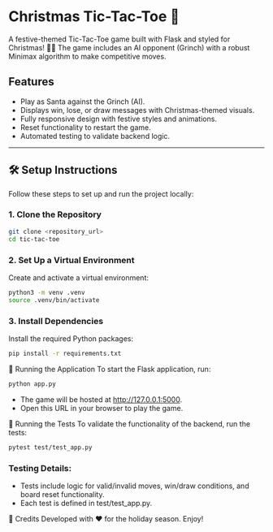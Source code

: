 # Christmas Tic-Tac-Toe 🎄

A festive-themed Tic-Tac-Toe game built with Flask and styled for Christmas! 🎅🤶 The game includes an AI opponent (Grinch) with a robust Minimax algorithm to make competitive moves.

## Features

- Play as Santa against the Grinch (AI).
- Displays win, lose, or draw messages with Christmas-themed visuals.
- Fully responsive design with festive styles and animations.
- Reset functionality to restart the game.
- Automated testing to validate backend logic.

---

## 🛠️ Setup Instructions

Follow these steps to set up and run the project locally:

### 1. Clone the Repository
```bash
git clone <repository_url>
cd tic-tac-toe
```
### 2. Set Up a Virtual Environment
Create and activate a virtual environment:
```bash
python3 -m venv .venv
source .venv/bin/activate
```
### 3. Install Dependencies
Install the required Python packages:
```bash
pip install -r requirements.txt
```

🚀 Running the Application
To start the Flask application, run:
```bash
python app.py
```
- The game will be hosted at http://127.0.0.1:5000.
- Open this URL in your browser to play the game.

🧪 Running the Tests
To validate the functionality of the backend, run the tests:
```bash
pytest test/test_app.py
```

### Testing Details:
- Tests include logic for valid/invalid moves, win/draw conditions, and board reset functionality.
- Each test is defined in test/test_app.py.

🎅 Credits
Developed with ❤️ for the holiday season. Enjoy!